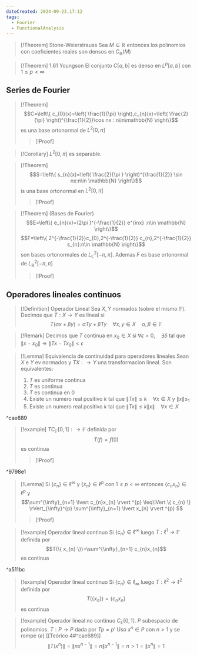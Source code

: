 ```yaml
---
dateCreated: 2024-09-23,17:12
tags:
  - Fourier
  - FunctionalAnalysis
---
```



>[!Theorem] Stone-Weierstrauss
>Sea $M\subseteq \mathbb{R}$ entonces los polinomios con coeficientes reales son densos en $C_{\mathbb{R}}(M)$

>[!Theorem] 1.61 Youngson
>El conjunto $C[a,b]$ es denso en $L^{p}[a,b]$ con $1\leq p<\infty$
## Series de Fourier
>[!Theorem]
>$$C=\left\{  c_{0}(x)=\left( \frac{1}{\pi} \right),c_{n}(x)=\left( \frac{2}{\pi} \right)^{\frac{1}{2}}\cos nx : n\in\mathbb{N} \right\}$$
>es una base ortonormal de $L^{2}[0,\pi]$
>>[!Proof]

>[!Corollary]
>$L^{2}[0,\pi]$ es separable.

>[!Theorem]
> $$S=\left\{  s_{n}(x)=\left( \frac{2}{\pi } \right)^{\frac{1}{2}} \sin nx:n\in \mathbb{N} \right\}$$
>is una base ortonormal en $L^{2}[0,\pi]$
>>[!Proof]

>[!Theorem] (Bases de Fourier)
>$$E=\left\{  e_{n}(x)=(2\pi )^{-\frac{1}{2}} e^{inx}  :n\in \mathbb{N} \right\}$$
>$$F=\left\{  2^{-\frac{1}{2}}c_{0},2^{-\frac{1}{2}} c_{n},2^{-\frac{1}{2}} s_{n}:n\in \mathbb{N}    \right\}$$
>son bases ortonormales de $L^{2}_{\mathbb{C}}[-\pi,\pi]$. Ademas $F$ es base ortonormal de $L^{2}_{\mathbb{R}}[-\pi,\pi]$
>>[!Proof]

## Operadores lineales continuos

>[!Definition] Operador Lineal
>Sea $X,Y$ normados (sobre el mismo $\mathbb{F}$). Decimos que $T:X\rightarrow Y$ es lineal si 
>$$T(\alpha x+\beta y)= \alpha Ty + \beta Ty\quad\forall {x,y}\in X\quad\alpha ,\beta \in \mathbb{F}$$

>[!Remark]
>Decimos que $T$ continua en $x_0\in X$ si $\forall \epsilon>0,\quad\exists\delta$ tal que $\lVert x-x_{0} \rVert\Rightarrow\lVert Tx-Tx_{0} \rVert<\epsilon$

>[!Lemma] Equivalencia de continuidad para operadores lineales
>Sean $X$ e $Y$ ev normados y $T X:\rightarrow Y$ una transformacion lineal. Son equivalentes:
>1. $T$ es uniforme continua
>2. $T$ es continua
>3. $T$ es continua en 0
>4. Existe un numero real positivo $k$ tal que $\lVert Tx \rVert\leq k\quad\forall x\in X$ y $\lVert x \rVert\leq_{1}$
>5. Existe un numero real positivo $k$ tal que $\lVert Tx \rVert\leq k\lVert x \rVert\quad\forall x\in X$ 

^cae689

>[!example]
>$T C_{\mathbb{F}}[0,1]:\rightarrow \mathbb{F}$ definida por $$T(f)=f(0)$$ es continua
>>[!Proof]

^9798e1

>[!Lemma]
> Si $\{ c_{n} \}\in \ell^{\infty}$ y $\{ x_{n} \}\in \ell^{p}$ con $1\leq p<\infty$ entonces $\{ c_{n}x_{n} \}\in \ell^{p}$ y $$\sum^{\infty}_{n=1} \lvert c_{n}x_{n} \rvert ^{p} \leq\lVert \{ c_{n} \} \rVert_{\infty}^{p} \sum^{\infty}_{n=1} \lvert x_{n} \rvert ^{p} $$
> >[!Proof]

>[!example] Operador lineal continuo
>Si $\{ c_{n} \}\in \ell^{\infty}$ luego $T : \ell^{1}\rightarrow \mathbb{F}$ definida por $$T(\{ x_{n} \})=\sum^{\infty}_{n=1}  c_{n}x_{n}$$
>es continua

^a511bc

>[!example] Operador lineal continuo
>Si $\{ c_{n} \}\in \ell_{\infty}$ luego $T : \ell^{2}\rightarrow \ell^{2}$ definida por $$T(\{ x_{n} \})=\{ c_{n}x_{n} \}$$
>es continua

>[!example] Operador lineal no continuo
>$C_{\mathbb{C}}[0,1]$. $P$ subespacio de polinomios. $T :P\rightarrow P$ dada por $Tp=p'$
>Uso $x^{n}\in P$ con $n>1$ y se rompe $(e)$ [[Teórico 4#^cae689]]
>$$\lVert T(x^{n} ) \rVert =\lVert nx^{n-1}  \rVert =n\lVert x^{n-1}\rVert=n>1=\lVert x^{n} \rVert =1$$
